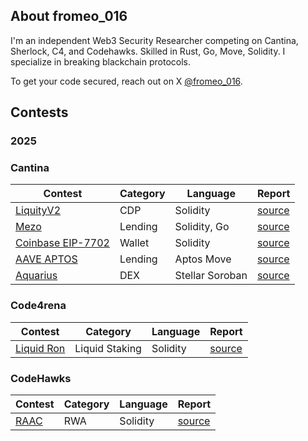 ## About fromeo_016

I'm an independent Web3 Security Researcher competing on Cantina, Sherlock, C4, and Codehawks. Skilled in Rust, Go, Move, Solidity. I specialize in breaking blackchain protocols.

To get your code secured, reach out on X [@fromeo_016](https://x.com/fromeo_016).

## Contests
### 2025

### Cantina
| Contest | Category | Language | Report |
| -------- | ------- |  -------- | -------- | 
| [LiquityV2](https://cantina.xyz/competitions/d86632df-ab33-4448-8198-64955eae6712) | CDP | Solidity | [source](contests/LiquityV2.md) |
| [Mezo](https://cantina.xyz/code/e757364c-1f68-4ec5-94f6-c6b3c2e80c6d/README.md) | Lending   | Solidity, Go | [source](contests/mezo.md) | 
| [Coinbase EIP-7702](https://cantina.xyz/competitions/b0a948cd-c861-4807-b36e-d680d82598bf) | Wallet   | Solidity | [source](contests/coinbase-7702.md) | 
| [AAVE APTOS](https://cantina.xyz/competitions/ad445d42-9d39-4bcf-becb-0c6c8689b767) | Lending   | Aptos Move | [source](contests/aave-aptos.md) | 
| [Aquarius](https://cantina.xyz/competitions/990ce947-05da-443e-b397-be38a65f0bff) | DEX   | Stellar Soroban | [source](contests/aquarius.md) | 

### Code4rena
| Contest | Category | Language | Report |
| -------- | ------- |  -------- | -------- |
| [Liquid Ron](https://code4rena.com/audits/2025-01-liquid-ron) | Liquid Staking | Solidity | [source](contests/LiquidRon.md) |

### CodeHawks
| Contest | Category | Language | Report |
| -------- | ------- |  -------- | --------
| [RAAC](https://codehawks.cyfrin.io/c/2025-02-raac) | RWA | Solidity | [source](contests/RAAC.md) |
